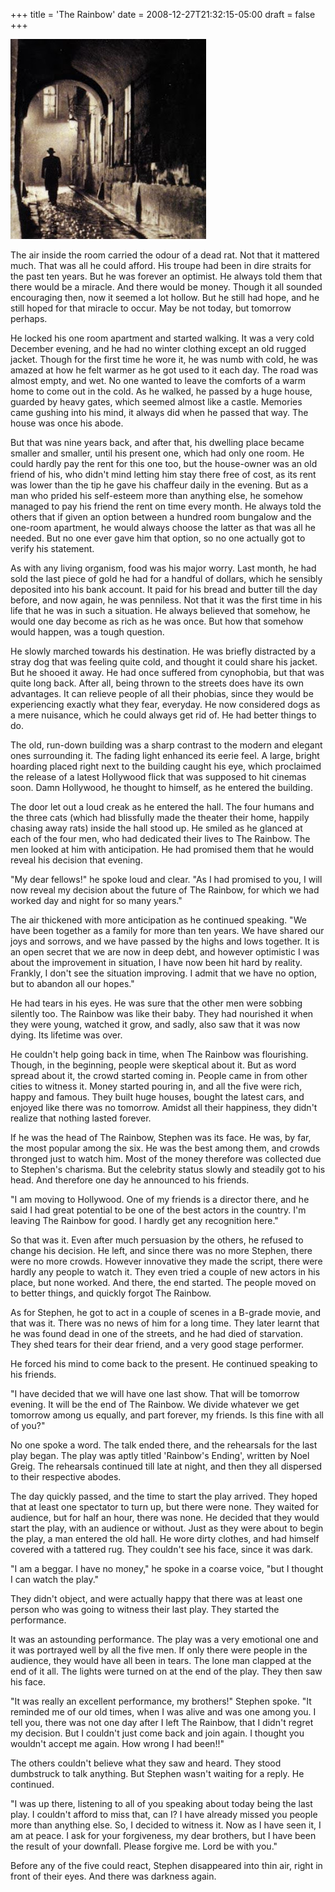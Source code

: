 +++
title = 'The Rainbow'
date = 2008-12-27T21:32:15-05:00
draft = false
+++

![rainbow](../../content/images/the-rainbow.jpg)

The air inside the room carried the odour of a dead rat. Not that it mattered much. That was all he could afford. His troupe had been in dire straits for the past ten years. But he was forever an optimist. He always told them that there would be a miracle. And there would be money. Though it all sounded encouraging then, now it seemed a lot hollow. But he still had hope, and he still hoped for that miracle to occur. May be not today, but tomorrow perhaps.

He locked his one room apartment and started walking. It was a very cold December evening, and he had no winter clothing except an old rugged jacket. Though for the first time he wore it, he was numb with cold, he was amazed at how he felt warmer as he got used to it each day. The road was almost empty, and wet. No one wanted to leave the comforts of a warm home to come out in the cold. As he walked, he passed by a huge house, guarded by heavy gates, which seemed almost like a castle. Memories came gushing into his mind, it always did when he passed that way. The house was once his abode.

But that was nine years back, and after that, his dwelling place became smaller and smaller, until his present one, which had only one room. He could hardly pay the rent for this one too, but the house-owner was an old friend of his, who didn't mind letting him stay there free of cost, as its rent was lower than the tip he gave his chaffeur daily in the evening. But as a man who prided his self-esteem more than anything else, he somehow managed to pay his friend the rent on time every month. He always told the others that if given an option between a hundred room bungalow and the one-room apartment, he would always choose the latter as that was all he needed. But no one ever gave him that option, so no one actually got to verify his statement.

As with any living organism, food was his major worry. Last month, he had sold the last piece of gold he had for a handful of dollars, which he sensibly deposited into his bank account. It paid for his bread and butter till the day before, and now again, he was penniless. Not that it was the first time in his life that he was in such a situation. He always believed that somehow, he would one day become as rich as he was once. But how that somehow would happen, was a tough question.

He slowly marched towards his destination. He was briefly distracted by a stray dog that was feeling quite cold, and thought it could share his jacket. But he shooed it away. He had once suffered from cynophobia, but that was quite long back. After all, being thrown to the streets does have its own advantages. It can relieve people of all their phobias, since they would be experiencing exactly what they fear, everyday. He now considered dogs as a mere nuisance, which he could always get rid of. He had better things to do.

The old, run-down building was a sharp contrast to the modern and elegant ones surrounding it. The fading light enhanced its eerie feel. A large, bright hoarding placed right next to the building caught his eye, which proclaimed the release of a latest Hollywood flick that was supposed to hit cinemas soon. Damn Hollywood, he thought to himself, as he entered the building.

The door let out a loud creak as he entered the hall. The four humans and the three cats (which had blissfully made the theater their home, happily chasing away rats) inside the hall stood up. He smiled as he glanced at each of the four men, who had dedicated their lives to The Rainbow. The men looked at him with anticipation. He had promised them that he would reveal his decision that evening.

"My dear fellows!" he spoke loud and clear. "As I had promised to you, I will now reveal my decision about the future of The Rainbow, for which we had worked day and night for so many years."

The air thickened with more anticipation as he continued speaking. "We have been together as a family for more than ten years. We have shared our joys and sorrows, and we have passed by the highs and lows together. It is an open secret that we are now in deep debt, and however optimistic I was about the improvement in situation, I have now been hit hard by reality. Frankly, I don't see the situation improving. I admit that we have no option, but to abandon all our hopes."

He had tears in his eyes. He was sure that the other men were sobbing silently too. The Rainbow was like their baby. They had nourished it when they were young, watched it grow, and sadly, also saw that it was now dying. Its lifetime was over.

He couldn't help going back in time, when The Rainbow was flourishing. Though, in the beginning, people were skeptical about it. But as word spread about it, the crowd started coming in. People came in from other cities to witness it. Money started pouring in, and all the five were rich, happy and famous. They built huge houses, bought the latest cars, and enjoyed like there was no tomorrow. Amidst all their happiness, they didn't realize that nothing lasted forever.

If he was the head of The Rainbow, Stephen was its face. He was, by far, the most popular among the six. He was the best among them, and crowds thronged just to watch him. Most of the money therefore was collected due to Stephen's charisma. But the celebrity status slowly and steadily got to his head. And therefore one day he announced to his friends.

"I am moving to Hollywood. One of my friends is a director there, and he said I had great potential to be one of the best actors in the country. I'm leaving The Rainbow for good. I hardly get any recognition here."

So that was it. Even after much persuasion by the others, he refused to change his decision. He left, and since there was no more Stephen, there were no more crowds. However innovative they made the script, there were hardly any people to watch it. They even tried a couple of new actors in his place, but none worked. And there, the end started. The people moved on to better things, and quickly forgot The Rainbow.

As for Stephen, he got to act in a couple of scenes in a B-grade movie, and that was it. There was no news of him for a long time. They later learnt that he was found dead in one of the streets, and he had died of starvation. They shed tears for their dear friend, and a very good stage performer.

He forced his mind to come back to the present. He continued speaking to his friends.

"I have decided that we will have one last show. That will be tomorrow evening. It will be the end of The Rainbow. We divide whatever we get tomorrow among us equally, and part forever, my friends. Is this fine with all of you?"

No one spoke a word. The talk ended there, and the rehearsals for the last play began. The play was aptly titled 'Rainbow's Ending', written by Noel Greig. The rehearsals continued till late at night, and then they all dispersed to their respective abodes.

The day quickly passed, and the time to start the play arrived. They hoped that at least one spectator to turn up, but there were none. They waited for audience, but for half an hour, there was none. He decided that they would start the play, with an audience or without. Just as they were about to begin the play, a man entered the old hall. He wore dirty clothes, and had himself covered with a tattered rug. They couldn't see his face, since it was dark.

"I am a beggar. I have no money," he spoke in a coarse voice, "but I thought I can watch the play."

They didn't object, and were actually happy that there was at least one person who was going to witness their last play. They started the performance.

It was an astounding performance. The play was a very emotional one and it was portrayed well by all the five men. If only there were people in the audience, they would have all been in tears. The lone man clapped at the end of it all. The lights were turned on at the end of the play. They then saw his face.

"It was really an excellent performance, my brothers!" Stephen spoke. "It reminded me of our old times, when I was alive and was one among you. I tell you, there was not one day after I left The Rainbow, that I didn't regret my decision. But I couldn't just come back and join again. I thought you wouldn't accept me again. How wrong I had been!!"

The others couldn't believe what they saw and heard. They stood dumbstruck to talk anything. But Stephen wasn't waiting for a reply. He continued.

"I was up there, listening to all of you speaking about today being the last play. I couldn't afford to miss that, can I? I have already missed you people more than anything else. So, I decided to witness it. Now as I have seen it, I am at peace. I ask for your forgiveness, my dear brothers, but I have been the result of your downfall. Please forgive me. Lord be with you."

Before any of the five could react, Stephen disappeared into thin air, right in front of their eyes. And there was darkness again.